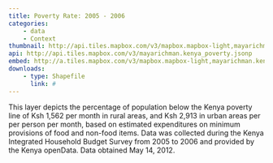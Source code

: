 ```yaml
---
title: Poverty Rate: 2005 - 2006
categories: 
    - data
    - Context
thumbnail: http://api.tiles.mapbox.com/v3/mapbox.mapbox-light,mayarichman.kenya_poverty_/7/77/63.png128
api: http://api.tiles.mapbox.com/v3/mayarichman.kenya_poverty.jsonp
embed: http://a.tiles.mapbox.com/v3/mapbox.mapbox-light,mayarichman.kenya_poverty.html#6/-0.1318/37.0899
downloads:
    - type: Shapefile
      link: #
---
```

<p>This layer depicts the percentage of population below the Kenya poverty line of Ksh 1,562 per month in rural areas, and Ksh 2,913 in urban areas per per person per month, based on estimated expenditures on minimum provisions of food and non-food items. Data was collected during the Kenya Integrated Household Budget Survey from 2005 to 2006 and provided by the Kenya openData. Data obtained May 14, 2012.</p>